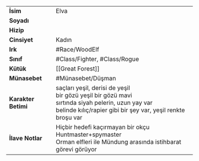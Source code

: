 |  |  |  
|---|---|  
| **İsim** | Elva|  
| **Soyadı** | |  
| **Hizip** | |  
| **Cinsiyet** | Kadın|  
| **Irk** | #Race/WoodElf|  
| **Sınıf** | #Class/Fighter, #Class/Rogue|  
| **Kütük** | [[Great Forest]]|  
| **Münasebet** | #Münasebet/Düşman|  
| **Karakter Betimi** | saçları yeşil, derisi de yeşil<br>bir gözü yeşil bir gözü mavi<br>sırtında siyah pelerin, uzun yay var<br>belinde kılıç/rapier gibi bir şey var, yeşil renkte broşu var|  
| **İlave Notlar** | Hiçbir hedefi kaçırmayan bir okçu<br>Huntmaster+spymaster<br>Orman elfleri ile Mündung arasında istihbarat görevi görüyor|  
